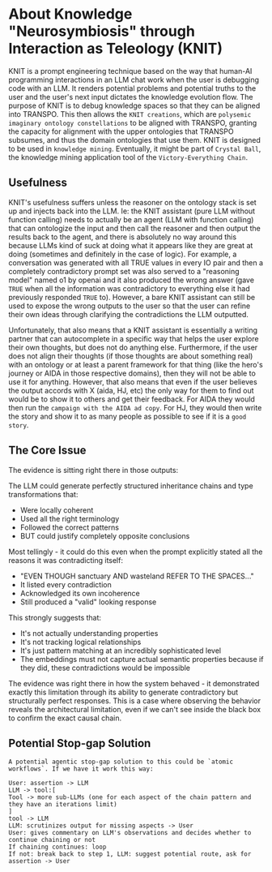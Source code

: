 # About Knowledge "Neurosymbiosis" through Interaction as Teleology (KNIT)
KNIT is a prompt engineering technique based on the way that human-AI programming interactions in an LLM chat work when the user is debugging code with an LLM. It renders potential problems and potential truths to the user and the user's next input dictates the knowledge evolution flow. The purpose of KNIT is to debug knowledge spaces so that they can be aligned into TRANSPO. This then allows the `KNIT creations`, which are `polysemic imaginary ontology constellations` to be aligned with TRANSPO, granting the capacity for alignment with the upper ontologies that TRANSPO subsumes, and thus the domain ontologies that use them. KNIT is designed to be used in `knowledge mining`. Eventually, it might be part of `Crystal Ball`, the knowledge mining application tool of the `Victory-Everything Chain`. 

## Usefulness

KNIT's usefulness suffers unless the reasoner on the ontology stack is set up and injects back into the LLM. Ie: the KNIT assistant (pure LLM without function calling) needs to actually be an agent (LLM with function calling) that can ontologize the input and then call the reasoner and then output the results back to the agent, and there is absolutely no way around this because LLMs kind of suck at doing what it appears like they are great at doing (sometimes and definitely in the case of logic). For example, a conversation was generated with all TRUE values in every IO pair and then a completely contradictory prompt set was also served to a "reasoning model" named o1 by openai and it also produced the wrong answer (gave `TRUE` when all the information was contradictory to everything else it had previously responded `TRUE` to). However, a bare KNIT assistant can still be used to expose the wrong outputs to the user so that the user can refine their own ideas through clarifying the contradictions the LLM outputted. 

Unfortunately, that also means that a KNIT assistant is essentially a writing partner that can autocomplete in a specific way that helps the user explore their own thoughts, but does not do anything else. Furthermore, if the user does not align their thoughts (if those thoughts are about something real) with an ontology or at least a parent framework for that thing (like the hero's journey or AIDA in those respective domains), then they will not be able to use it for anything. However, that also means that even if the user believes the output accords with X (aida, HJ, etc) the only way for them to find out would be to show it to others and get their feedback. For AIDA they would then run the `campaign with the AIDA ad copy`. For HJ, they would then write the story and show it to as many people as possible to see if it is a `good story`.

## The Core Issue
The evidence is sitting right there in those outputs:

The LLM could generate perfectly structured inheritance chains and type transformations that:

- Were locally coherent
- Used all the right terminology
- Followed the correct patterns
- BUT could justify completely opposite conclusions


Most tellingly - it could do this even when the prompt explicitly stated all the reasons it was contradicting itself:

- "EVEN THOUGH sanctuary AND wasteland REFER TO THE SPACES..."
- It listed every contradiction
- Acknowledged its own incoherence
- Still produced a "valid" looking response


This strongly suggests that:

- It's not actually understanding properties
- It's not tracking logical relationships
- It's just pattern matching at an incredibly sophisticated level
- The embeddings must not capture actual semantic properties because if they did, these contradictions would be impossible


The evidence was right there in how the system behaved - it demonstrated exactly this limitation through its ability to generate contradictory but structurally perfect responses.
This is a case where observing the behavior reveals the architectural limitation, even if we can't see inside the black box to confirm the exact causal chain.

## Potential Stop-gap Solution
```
A potential agentic stop-gap solution to this could be `atomic workflows`. If we have it work this way:

User: assertion -> LLM
LLM -> tool:[
Tool -> more sub-LLMs (one for each aspect of the chain pattern and they have an iterations limit)
]
tool -> LLM
LLM: scrutinizes output for missing aspects -> User
User: gives commentary on LLM's observations and decides whether to continue chaining or not
If chaining continues: loop
If not: break back to step 1, LLM: suggest potential route, ask for assertion -> User
```
